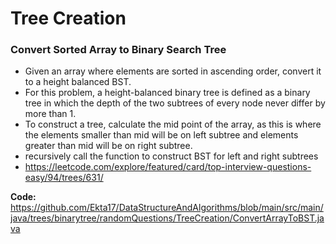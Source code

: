 # Tree Creation

### Convert Sorted Array to Binary Search Tree

- Given an array where elements are sorted in ascending order,
  convert it to a height balanced BST.
- For this problem, a height-balanced binary tree is defined as 
  a binary tree in which the depth of the two subtrees 
  of every node never differ by more than 1.
- To construct a tree, calculate the mid point of the array, 
  as this is where the elements smaller than mid will be on 
  left subtree and elements greater than mid will be on
  right subtree. 
- recursively call the function to construct BST for left and
  right subtrees 
- https://leetcode.com/explore/featured/card/top-interview-questions-easy/94/trees/631/

**Code:** https://github.com/Ekta17/DataStructureAndAlgorithms/blob/main/src/main/java/trees/binarytree/randomQuestions/TreeCreation/ConvertArrayToBST.java
